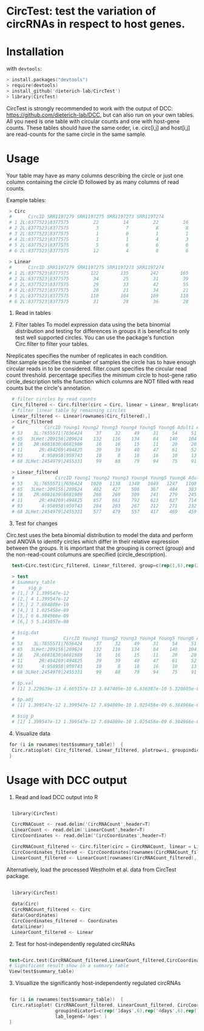 # CircTest: test the variation of circRNAs in respect to host genes.
# Installation

with `devtools`:

```S
> install.packages("devtools")
> require(devtools)
> install_github('dieterich-lab/CircTest')
> library(CircTest)
```
CircTest is strongly recommended to work with the output of DCC: https://github.com/dieterich-lab/DCC, but can also run on your own tables. 
All you need is one table with circular counts and one with host-gene counts. These tables should have the same order, i.e. circ[i,j] and host[i,j] are read-counts for the same circle in the same sample.


# Usage

Your table may have as many columns describing the circle or just one column containing the circle ID followed by as many columns of read counts.

Example tables:

```S
 > Circ
 #		CircID SRR1197279 SRR1197275 SRR1197273 SRR1197274
 # 1 2L:8377523|8377575         22         14         22         16
 # 2 2L:8377523|8377575          3          7          8          8
 # 3 2L:8377523|8377575          1          0          1          1
 # 4 2L:8377523|8377575          1          1          4          3
 # 5 2L:8377523|8377575          5          6          6          6
 # 6 2L:8377523|8377575         12          4          8          6
 
 > Linear
 #		CircID SRR1197279 SRR1197275 SRR1197273 SRR1197274
 # 1 2L:8377523|8377575        122        135        242        165
 # 2 2L:8377523|8377575         34         25         31         39
 # 3 2L:8377523|8377575         29         33         42         55
 # 4 2L:8377523|8377575         28         21         34         21
 # 5 2L:8377523|8377575        110        104        109        110
 # 6 2L:8377523|8377575         31         28         36         28
```

1) Read in tables

2) Filter tables 
To model expression data using the beta binomial distribution and testing for differences in groups it is benefical to only test well supported circles. You can use the package's function Circ.filter to filter your tables.

Nreplicates specifies the number of replicates in each condition.
filter.sample specifies the number of samples the circle has to have enough circular reads in to be considered.
filter.count specifies the circular read count threshold.
percentage specifies the minimum circle to host-gene ratio
circle_description tells the function which columns are NOT filled with read counts but the circle's annotation.

```S
  # filter circles by read counts
  Circ_filtered <- Circ.filter(circ = Circ, linear = Linear, Nreplicates = 2, filter.sample = 3, filter.count = 5, percentage = 0.1, circle_description = 1)
  # filter linear table by remaining circles
  Linear_filtered <- Linear[rownames(Circ_filtered),]
  > Circ_filtered
  #		      CircID Young1 Young2 Young3 Young4 Young5 Young6 Adult1 Adult2 Adult3 Adult4 Adult5 Adult6 Old1 Old2 Old3 Old4 Old5 Old6
  # 53    3L:7655571|7656424     37     32     49     31     54     51     77     84     97     51    107     99  316  293  233  246  462  507
  # 65   3LHet:209156|209624    132    116    134     84    140    104    248    151    179    134    173    251  370  336  274  288  418  464
  # 18    2R:6681630|6681989     16     16     15     11     20     20     22     25     28     21     34     28   41   47   35   25   63   75
  # 11      2R:494269|494825     39     39     40     47     61     52     94     56     51     46     66    111   96   74   73   99  153  169
  # 93       4:958958|959743     10      8     18     16     10     13     16     14     20     10     19     25   31   24   31   24   37   63
  # 68 3LHet:2454979|2455331     99     88     79     94     75     91    130     80    108     85    117    198  197  187  169  184  280  308

  > Linear_filtered
  # 	 	      CircID Young1 Young2 Young3 Young4 Young5 Young6 Adult1 Adult2 Adult3 Adult4 Adult5 Adult6 Old1 Old2 Old3 Old4 Old5 Old6
  # 53    3L:7655571|7656424   1020   1138   1340   1049   1247   1108   1268   1237    926    863   1204   1181 1352 1260  773  846 1783 1525
  # 65   3LHet:209156|209624    482    427    508    367    484    383    611    449    463    375    516    687  559  555  436  480  696  856
  # 18    2R:6681630|6681989    266    260    309    241    279    245    231    243    241    186    280    257  208  235  151  144  287  270
  # 11      2R:494269|494825    857    661    792    623    827    714    878    577    587    448    811   1123  553  551  475  569  923 1133
  # 93       4:958958|959743    284    203    267    212    271    232    259    182    191    142    280    321  175  144  123  120  240  290
  # 68 3LHet:2454979|2455331    577    479    557    417    469    459    524    461    474    378    542    682  592  575  481  504  802  912
```

3) Test for changes

Circ.test uses the beta binomial distribution to model the data and perform and ANOVA to identify circles which differ in their relative expression between the groups.
It is important that the grouping is correct (group) and the non-read-count columuns are specified (circle_description).

```S
  test=Circ.test(Circ_filtered, Linear_filtered, group=c(rep(1,6),rep(2,6),rep(3,6)), circle_description = 1)

  > test
  # $summary_table
  #		sig_p
  # [1,] 3 1.399547e-12
  # [2,] 4 1.399547e-12
  # [3,] 2 7.694809e-10
  # [4,] 1 1.025458e-09
  # [5,] 6 6.384966e-09
  # [6,] 5 5.141057e-08

  # $sig.dat
  #                  CircID Young1 Young2 Young3 Young4 Young5 Young6 Adult1 Adult2 Adult3 Adult4 Adult5 Adult6 Old1 Old2 Old3 Old4 Old5 Old6
  # 53    3L:7655571|7656424     37     32     49     31     54     51     77     84     97     51    107     99  316  293  233  246  462  507
  # 65   3LHet:209156|209624    132    116    134     84    140    104    248    151    179    134    173    251  370  336  274  288  418  464
  # 18    2R:6681630|6681989     16     16     15     11     20     20     22     25     28     21     34     28   41   47   35   25   63   75
  # 11      2R:494269|494825     39     39     40     47     61     52     94     56     51     46     66    111   96   74   73   99  153  169
  # 93       4:958958|959743     10      8     18     16     10     13     16     14     20     10     19     25   31   24   31   24   37   63
  # 68 3LHet:2454979|2455331     99     88     79     94     75     91    130     80    108     85    117    198  197  187  169  184  280  308

  # $p.val
  # [1] 3.229639e-13 4.665157e-13 3.847405e-10 6.836387e-10 5.320805e-09 5.141057e-08

  # $p.adj
  # [1] 1.399547e-12 1.399547e-12 7.694809e-10 1.025458e-09 6.384966e-09 5.141057e-08

  # $sig_p
  # [1] 1.399547e-12 1.399547e-12 7.694809e-10 1.025458e-09 6.384966e-09 5.141057e-08
```
4) Visualize data


```S
 for (i in rownames(test$summary_table))  {
  Circ.ratioplot( Circ_filtered, Linear_filtered, plotrow=i, groupindicator1=c(rep('1days',6),rep('4days',6),rep('20days',6)), lab_legend='Ages', circle_description = 1 )
 }
```



# Usage with DCC output



1) Read and load DCC output into R

```S

  library(CircTest)

  CircRNACount <- read.delim('CircRNACount',header=T)
  LinearCount <- read.delim('LinearCount',header=T)
  CircCoordinates <- read.delim('CircCoordinates',header=T)

  CircRNACount_filtered <- Circ.filter(circ = CircRNACount, linear = LinearCount, Nreplicates = 6, filter.sample = 6, filter.count = 5, percentage = 0.1)
  CircCoordinates_filtered <- CircCoordinates[rownames(CircRNACount_filtered),]
  LinearCount_filtered <- LinearCount[rownames(CircRNACount_filtered),]
```

Alternatively, load the processed Westholm et al. data from CircTest package.

```S
  
  library(CircTest)
  
  data(Circ)
  CircRNACount_filtered <- Circ
  data(Coordinates)
  CircCoordinates_filtered <- Coordinates
  data(Linear)
  LinearCount_filtered <- Linear
```

2) Test for host-independently regulated circRNAs

```S

 test=Circ.test(CircRNACount_filtered,LinearCount_filtered,CircCoordinates_filtered,group=c(rep(1,6),rep(2,6),rep(3,6)))
 # Significant result show in a summary table
 View(test$summary_table)
```

3) Visuallize the significantly host-independently regulated circRNAs

```S

 for (i in rownames(test$summary_table))  {
  Circ.ratioplot( CircRNACount_filtered, LinearCount_filtered, CircCoordinates_filtered, plotrow=i, 
                  groupindicator1=c(rep('1days',6),rep('4days',6),rep('20days',6)), 
                  lab_legend='Ages' )
 }
```
